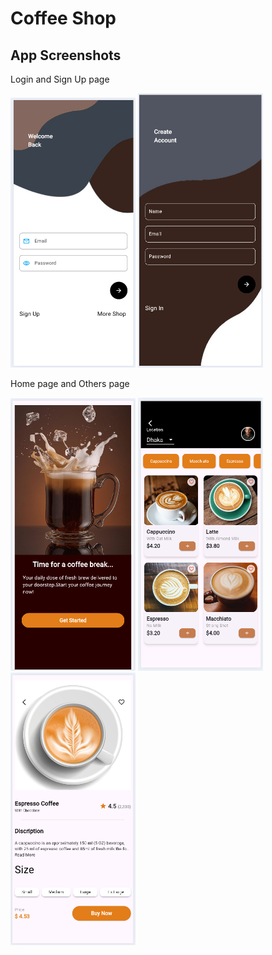 #  Coffee Shop
##  App Screenshots

Login and Sign Up page

<p float="left">
  <img src="screenshots/login_page.png" width="200"/>
  <img src="screenshots/signup.png" width="200"/>
</p>
Home page and Others page
<p float="left">
  <img src="screenshots/splash_page.png" width="200"/>
  <img src="screenshots/home_page.png" width="200"/>
  <img src="screenshots/coffee_details_page.png" width="200"/>
</p>
